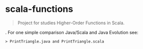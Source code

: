 scala-functions
======================

> Project for studies Higher-Order Functions in Scala.


. For one simple comparison Java/Scala and Java Evolution see:

	> PrintTriangle.java and PrintTriangle.scala


